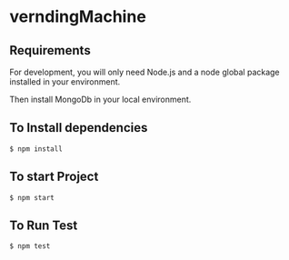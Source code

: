 # verndingMachine

## Requirements

For development, you will only need Node.js and a node global package installed in your environment.

Then install MongoDb in your local environment.

## To Install dependencies

    $ npm install
    
## To start Project
 
    $ npm start

## To Run Test
 
    $ npm test